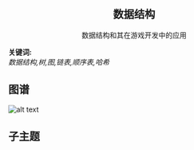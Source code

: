 <h2 align="center">数据结构</h2>
<p align="center">数据结构和其在游戏开发中的应用</p>

**关键词:**<br/>
*数据结构,树,图,链表,顺序表,哈希*

## 图谱
![alt text](https://github.com/gonglei007/GameDevMind/blob/main/exports/3.2.数据结构.png?raw=true)

## 子主题
